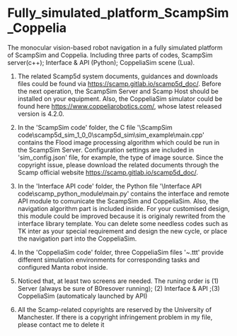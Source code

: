 # Fully_simulated_platform_ScampSim_Coppelia
The monocular vision-based robot navigation in a fully simulated platform of ScampSim and Coppelia. Including three parts of codes, ScampSim server(c++); Interface &amp; API (Python); CoppeliaSim scene (Lua).

1. The related Scamp5d system documents, guidances and downloads files could be found via https://scamp.gitlab.io/scamp5d_doc/. Before the next operation, the ScampSim Server and Scamp Host should be installed on your equipment. Also, the CoppeliaSim simulator could be found here https://www.coppeliarobotics.com/, whose latest released version is 4.2.0.

2. In the 'ScampSim code' folder, the C file '\ScampSim code\scamp5d_sim_1_0_0\scamp5d_sim\sim_example\main.cpp' contains the Flood image processing algorithm which could be run in the ScampSim Server. Configuration settings are included in 'sim_config.json' file, for example, the type of image source. Since the copyright issue, please download the related documents through the Scamp official website https://scamp.gitlab.io/scamp5d_doc/.

3. In the 'Interface API code' folder, the Python file '\Interface API code\scamp_python_module\main.py' contains the interface and remote API module to comunicate the ScampSim and CoppeliaSim. Also, the navigation algorithm part is included inside. For your customised design, this module could be improved because it is originaly rewrited from the interface library template. You can delete some needless codes such as TK inter as your special requirement and design the new cycle, or place the navigation part into the CoppeliaSim.

4. In the 'CoppeliaSim code' folder, three CoppeliaSim files '~.ttt' provide different simulation environments for corresponding tasks and configured Manta robot inside.

5. Noticed that, at least two screens are needed. The runing order is (1) Server (always be sure of B0resover running); (2) Interface & API ;(3) CoppeliaSim (automaticaly launched by API)

6. All the Scamp-related copyrights are reserved by the University of Manchester. If there is a copyright infringement problem in my file, please contact me to delete it
